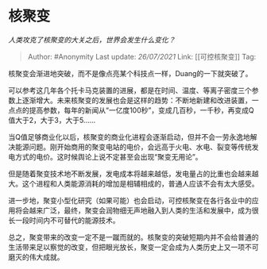 # 核聚变
*人类攻克了核聚变的大关之后，世界会发生什么变化？*

> Author: #Anonymity 
> Last update: *26/07/2021* 
> Link: [[可控核聚变]]
> Tag:    


核聚变会渐进地突破，而不是像点亮某个科技点一样，Duang的一下就突破了。

可以参考这几年各个托卡马克装置的进展，都是在时间、温度、等离子密度三个参数上逐渐增大。未来核聚变的发展也会是这样的趋势：不断地新建和改进装置，一点点的提高参数，每年的新闻从“一亿度100秒”，变成几百秒，一千秒，再变成Q值大于2，大于3，大于5……

当Q值足够商业化以后，核聚变的商业化进程会逐渐启动，但并不会一劳永逸地解决能源问题。刚开始商用的聚变电站的电价，会远高于火电、水电、裂变等传统发电方式的电价。这时候舆论上说不定甚至会出现“聚变无用论”。

但是随着聚变技术地不断发展，发电成本将越来越低，发电量占的比重也会越来越大。这个进程和人类能源消耗的增加是相辅相成的，普通人应该不会有太大感受。

进一步地，聚变小型化研究（如果可能）也会启动，可控核聚变在各行各业中的应用将会越来广泛，最终，聚变会润物细无声地融入到人类的生活和发展中，成为很长一段时间内不可替代的能源技术。

总之，聚变带来的改变一定不是一蹴而就的。核聚变的突破短期内并不会给普通的生活带来足以察觉的改变，但把眼光放长，聚变一定会成为人类历史上又一项不可磨灭的伟大成就。

  